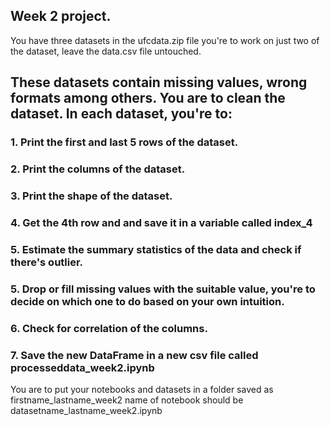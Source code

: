 
## Week 2 project.
You have three datasets in the ufcdata.zip file you're to work on just two of the dataset, leave the <bold>data.csv</bold> file untouched. 
## These datasets contain missing values, wrong formats among others. You are to clean the dataset. In each dataset, you're to:

### 1. Print the first and last 5 rows of the dataset.
### 2. Print the columns of the dataset.
### 3. Print the shape of the dataset.
### 4. Get the 4th row and and save it in a variable called index_4
### 5. Estimate the summary statistics of the data and check if there's outlier.
### 5. Drop or fill missing values with the suitable value, you're to decide on which one to do based on your own intuition.
### 6. Check for correlation of the columns.
### 7. Save the new DataFrame in a new csv file called processeddata_week2.ipynb


<bold>You are to put your notebooks and datasets in a folder saved as firstname_lastname_week2 name of notebook should be datasetname_lastname_week2.ipynb</bold>
